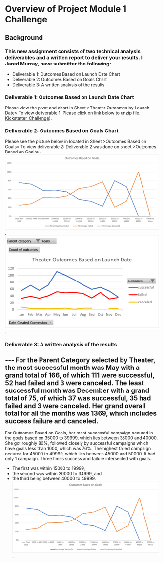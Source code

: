 # Overview of Project Module 1 Challenge
## Background
### This new assignment consists of two technical analysis deliverables and a written report to deliver your results. I, Jared Murray, have submitter the following:
* Deliverable 1: Outcomes Based on Launch Date Chart
* Deliverable 2: Outcomes Based on Goals Chart
* Deliverable 3: A written analysis of the results
### Deliverable 1: Outcomes Based on Launch Date Chart
Please view the pivot and chart in Sheet >Theater Outcomes by Launch Date>
To view deliverable 1: Please click on link below to unzip file.
 [Kickstarter_Challenge](https://github.com/JaredTMurray/Module-1-Challenge/blob/main/Kickstarter_Challenge.zip)).
### Deliverable 2: Outcomes Based on Goals Chart
Please see the picture below in located in Sheet >Outcomes Based on Goals>
To view deliverable 2: Deliverable 2 was done on sheet >Outcomes Based on Goals>.
  ![Outcome vs Goals Image](https://github.com/JaredTMurray/Module-1-Challenge/blob/main/Outcomes_vs_Goals.png).
  ![Theater Outcomes vs Launch Image](https://github.com/JaredTMurray/Module-1-Challenge/blob/main/Theater_Outcomes_vs_Launch.png).
  
### Deliverable 3: A written analysis of the results
--- For the Parent Category selected by Theater, the most successful month was May with a grand total of 166, of which 111 were successful, 52 had failed and 3 were canceled. The least successful month was December with a grand total of 75, of which 37 was successful, 35 had failed and 3 were canceled. Her grand overall total for all the months was 1369, which includes success failure and canceled. 
---
For Outcomes Based on Goals, her most successful campaign occured in the goals based on 35000 to 39999, which lies between 35000 and 40000. She got roughly 80%, followed closely by successful campaigns which have goals less than 1000, which was 76%. 
The highest failed campaign occured for 45000 to 49999, which lies between 45000 and 50000. It had only 1 campaign. 
Three times success and failure intersected with goals. 
* The first was within 15000 to 19999, 
* the second was within 30000 to 34999, and 
* the third being between 40000 to 49999. 
 ![Outcome vs Goals Image](https://github.com/JaredTMurray/Module-1-Challenge/blob/main/Outcomes_vs_Goals.png).

